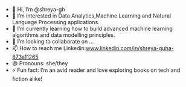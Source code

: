 - 👋 Hi, I’m @shreya-gh
- 👀 I’m interested in Data Analytics,Machine Learning and Natural Language Processing applications.
- 🌱 I’m currently learning how to build advanced machine learning algorithms and data modelling principles.
- 💞️ I’m looking to collaborate on ...
- 📫 How to reach me Linkedin:www.linkedin.com/in/shreya-guha-873a11265
- 😄 Pronouns: she/they
- ⚡ Fun fact: I’m an avid reader and love exploring books on tech and fiction alike!

<!---
shreya-gh/shreya-gh is a ✨ special ✨ repository because its `README.md` (this file) appears on your GitHub profile.
You can click the Preview link to take a look at your changes.
--->
